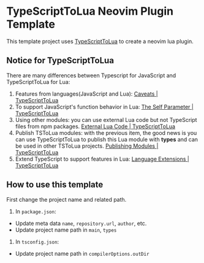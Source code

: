 # TypeScriptToLua Neovim Plugin Template

This template project uses [TypeScriptToLua](https://typescripttolua.github.io/)
to create a neovim lua plugin.

## Notice for TypeScriptToLua

There are many differences between Typescript for JavaScript and TypeScriptToLua
for Lua:

1. Features from languages(JavaScript and Lua): [Caveats | TypeScriptToLua](https://typescripttolua.github.io/docs/caveats)
1. To support JavaScript's function behavior in Lua: [The Self Parameter | TypeScriptToLua](https://typescripttolua.github.io/docs/the-self-parameter)
1. Using other modules: you can use external Lua code but not TypeScript files
from npm packages. [External Lua Code | TypeScriptToLua](https://typescripttolua.github.io/docs/external-lua-code)
1. Publish TSToLua modules: with the previous item, the good news is you can use
TypeScriptToLua to publish this Lua module with **types** and can be used in
other TSToLua projects.
[Publishing Modules | TypeScriptToLua](https://typescripttolua.github.io/docs/publishing-modules)
1. Extend TypeScript to support features in Lua: [Language Extensions | TypeScriptToLua](https://typescripttolua.github.io/docs/advanced/language-extensions)

## How to use this template

First change the project name and related path.

1. In `package.json`:
  * Update meta data `name`, `repository.url`, `author`, etc.
  * Update project name path in `main`, `types`
1. In `tsconfig.json`:
  * Update project name path in `compilerOptions.outDir`

